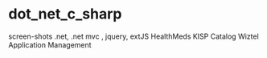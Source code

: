 # dot_net_c_sharp

screen-shots .net, .net mvc , jquery, extJS
HealthMeds
KISP Catalog
Wiztel Application Management

